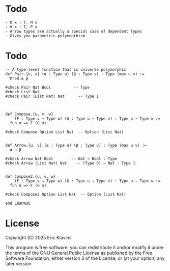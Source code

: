 
Todo
===

    - Π x : T, M x
    - ∀ x : T, P x
    - Arrow types are actually a special case of dependent types
    - Gives you parametric polymoprhism

Todo
===

```lean
-- A type-level function that is universe polymorphic
def Pair.{u, v} (α : Type u) (β : Type v) : Type (max u v) :=
  Prod α β

#check Pair Nat Bool          -- Type
#check List Nat
#check Pair (List Nat) Nat      -- Type 1



def Compose.{u, v, w}
    (F : Type v → Type w) (G : Type u → Type v) : Type u → Type w :=
  fun α => F (G α)

#check Compose Option List Nat  -- Option (List Nat)


def Arrow.{u, v} (α : Type u) (β : Type v) : Type (max u v) :=
  α → β

#check Arrow Nat Bool        -- Nat → Bool : Type
#check Arrow (List Nat) Nat    -- (Type 0) → Nat : Type 1


def Compose2.{u, v, w}
    (F : Type v → Type w) (G : Type u → Type v) : Type u → Type w :=
  fun α => F (G α)

#check Compose2 Option List Nat  -- Option (List Nat)

end LeanW26
```

License
===

Copyright (C) 2025  Eric Klavins

This program is free software: you can redistribute it and/or modify
it under the terms of the GNU General Public License as published by
the Free Software Foundation, either version 3 of the License, or
(at your option) any later version.   

